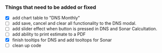 ### Things that need to be added or fixed

- [x] add chart table to "DNS Monthly"
- [ ] add save, cancel and clear all functionality to the DNS modal.
- [ ] add slider effect when button is pressed in DNS and Sonar Calcultation.
- [ ] add ability to print estimate to a PDF
- [x] finish tooltips for DNS and add tooltops for Sonar
- [ ] clean up code
